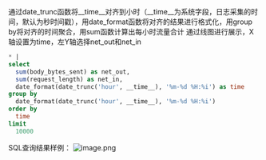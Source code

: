 通过date_trunc函数将__time__对齐到小时（__time__为系统字段，日志采集的时间，默认为秒时间戳），用date_format函数将对齐的结果进行格式化，用group by将对齐的时间聚合，用sum函数计算出每小时流量合计 通过线图进行展示，X轴设置为time，左Y轴选择net_out和net_in
```sql
* |
select
  sum(body_bytes_sent) as net_out,
  sum(request_length) as net_in,
  date_format(date_trunc('hour', __time__), '%m-%d %H:%i') as time
group by
  date_format(date_trunc('hour', __time__), '%m-%d %H:%i')
order by
  time
limit
  10000
```
SQL查询结果样例：
![image.png](/img/src/sqldemo/nginx流入流出的流量统计/ea0739404dde8b4ac615c049286568b2455f6863428a71df92c437bce84f515c.png)

